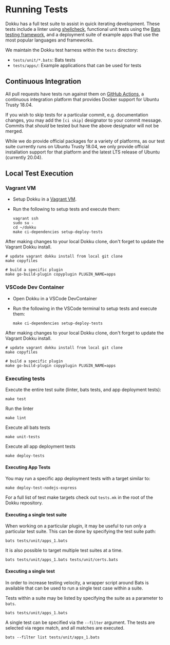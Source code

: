 # Running Tests

Dokku has a full test suite to assist in quick iterating development. These tests include a linter using [shellcheck](https://github.com/koalaman/shellcheck), functional unit tests using the [Bats testing framework](https://github.com/bats-core/bats-core), and a deployment suite of example apps that use the most popular languages and frameworks.

We maintain the Dokku test harness within the `tests` directory:

- `tests/unit/*.bats`: Bats tests
- `tests/apps/`: Example applications that can be used for tests

## Continuous Integration

All pull requests have tests run against them on [GitHub Actions](https://github.com/features/actions), a continuous integration platform that provides Docker support for Ubuntu Trusty 18.04.

If you wish to skip tests for a particular commit, e.g. documentation changes, you may add the `[ci skip]` designator to your commit message. Commits that _should_ be tested but have the above designator will not be merged.

While we do provide official packages for a variety of platforms, as our test suite currently runs on Ubuntu Trusty 18.04, we only provide official installation support for that platform and the latest LTS release of Ubuntu (currently 20.04).

## Local Test Execution

### Vagrant VM

- Setup Dokku in a [Vagrant VM](/docs/getting-started/install/vagrant.md).
- Run the following to setup tests and execute them:

  ```shell
  vagrant ssh
  sudo su -
  cd ~/dokku
  make ci-dependencies setup-deploy-tests
  ```

After making changes to your local Dokku clone, don't forget to update the Vagrant Dokku install.

```shell
# update vagrant dokku install from local git clone
make copyfiles

# build a specific plugin
make go-build-plugin copyplugin PLUGIN_NAME=apps
```

### VSCode Dev Container

- Open Dokku in a VSCode DevContainer
- Run the following in the VSCode terminal to setup tests and execute them:

  ```shell
  make ci-dependencies setup-deploy-tests
  ```

After making changes to your local Dokku clone, don't forget to update the Vagrant Dokku install.

```shell
# update vagrant dokku install from local git clone
make copyfiles

# build a specific plugin
make go-build-plugin copyplugin PLUGIN_NAME=apps
```

### Executing tests

Execute the entire test suite (linter, bats tests, and app deployment tests):

```shell
make test
```

Run the linter

```shell
make lint
```

Execute all bats tests

```shell
make unit-tests
```

Execute all app deployment tests

```shell
make deploy-tests
```

#### Executing App Tests

You may run a specific app deployment tests with a target similar to:

```shell
make deploy-test-nodejs-express
```

For a full list of test make targets check out `tests.mk` in the root of the Dokku repository.

#### Executing a single test suite

When working on a particular plugin, it may be useful to run _only_ a particular test suite. This can be done by specifying the test suite path:

```shell
bats tests/unit/apps_1.bats
```

It is also possible to target multiple test suites at a time.

```shell
bats tests/unit/apps_1.bats tests/unit/certs.bats
```

#### Executing a single test

In order to increase testing velocity, a wrapper script around Bats is available that can be used to run a single test case within a suite.

Tests within a suite may be listed by specifying the suite as a parameter to `bats`.

```shell
bats tests/unit/apps_1.bats
```

A single test can be specified via the `--filter` argument. The tests are selected via regex match, and all matches are executed.

```shell
bats --filter list tests/unit/apps_1.bats
```
